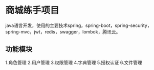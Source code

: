 # 商城练手项目
java语言开发，使用的主要技术spring，spring-boot，spring-security，spring-mvc，jwt，redis，swagger，lombok，腾讯云。
## 功能模块
1.角色管理
2.用户管理
3.权限管理
4.字典管理
5.授权认证
6.文件管理

 
